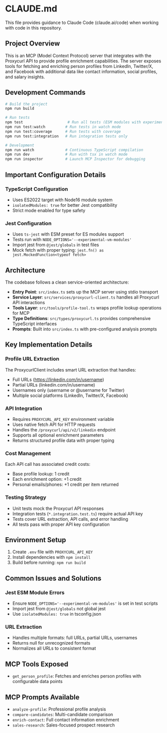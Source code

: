 # CLAUDE.md

This file provides guidance to Claude Code (claude.ai/code) when working with code in this repository.

## Project Overview

This is an MCP (Model Context Protocol) server that integrates with the Proxycurl API to provide profile enrichment capabilities. The server exposes tools for fetching and enriching person profiles from LinkedIn, Twitter/X, and Facebook with additional data like contact information, social profiles, and salary insights.

## Development Commands

```bash
# Build the project
npm run build

# Run tests
npm test                    # Run all tests (ESM modules with experimental VM)
npm run test:watch         # Run tests in watch mode
npm run test:coverage      # Run tests with coverage
npm run test:integration   # Run integration tests only

# Development
npm run watch              # Continuous TypeScript compilation
npm run dev                # Run with tsx in watch mode
npm run inspector          # Launch MCP Inspector for debugging
```

## Important Configuration Details

### TypeScript Configuration
- Uses ES2022 target with Node16 module system
- `isolatedModules: true` for better Jest compatibility
- Strict mode enabled for type safety

### Jest Configuration
- Uses `ts-jest` with ESM preset for ES modules support
- Tests run with `NODE_OPTIONS='--experimental-vm-modules'`
- Import jest from `@jest/globals` in test files
- Mock fetch with proper typing: `jest.fn() as jest.MockedFunction<typeof fetch>`

## Architecture

The codebase follows a clean service-oriented architecture:

- **Entry Point**: `src/index.ts` sets up the MCP server using stdio transport
- **Service Layer**: `src/services/proxycurl-client.ts` handles all Proxycurl API interactions
- **Tools Layer**: `src/tools/profile-tool.ts` wraps profile lookup operations for MCP
- **Type Definitions**: `src/types/proxycurl.ts` provides comprehensive TypeScript interfaces
- **Prompts**: Built into `src/index.ts` with pre-configured analysis prompts

## Key Implementation Details

### Profile URL Extraction
The ProxycurlClient includes smart URL extraction that handles:
- Full URLs (https://linkedin.com/in/username)
- Partial URLs (linkedin.com/in/username)
- Usernames only (username or @username for Twitter)
- Multiple social platforms (LinkedIn, Twitter/X, Facebook)

### API Integration
- Requires `PROXYCURL_API_KEY` environment variable
- Uses native fetch API for HTTP requests
- Handles the `/proxycurl/api/v2/linkedin` endpoint
- Supports all optional enrichment parameters
- Returns structured profile data with proper typing

### Cost Management
Each API call has associated credit costs:
- Base profile lookup: 1 credit
- Each enrichment option: +1 credit
- Personal emails/phones: +1 credit per item returned

### Testing Strategy
- Unit tests mock the Proxycurl API responses
- Integration tests (`*.integration.test.ts`) require actual API key
- Tests cover URL extraction, API calls, and error handling
- All tests pass with proper API key configuration

## Environment Setup

1. Create `.env` file with `PROXYCURL_API_KEY`
2. Install dependencies with `npm install`
3. Build before running: `npm run build`

## Common Issues and Solutions

### Jest ESM Module Errors
- Ensure `NODE_OPTIONS='--experimental-vm-modules'` is set in test scripts
- Import jest from `@jest/globals` not global jest
- Use `isolatedModules: true` in tsconfig.json

### URL Extraction
- Handles multiple formats: full URLs, partial URLs, usernames
- Returns null for unrecognized formats
- Normalizes all URLs to consistent format

## MCP Tools Exposed

- `get_person_profile`: Fetches and enriches person profiles with configurable data points

## MCP Prompts Available

- `analyze-profile`: Professional profile analysis
- `compare-candidates`: Multi-candidate comparison
- `enrich-contact`: Full contact information enrichment
- `sales-research`: Sales-focused prospect research